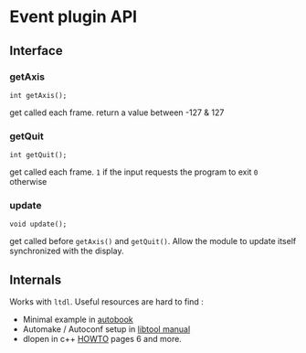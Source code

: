 # Event plugin API

## Interface

### getAxis

    int getAxis();

get called each frame. return a value between -127 & 127

### getQuit

    int getQuit();

get called each frame. `1` if the input requests the program to exit  `0` otherwise

### update

    void update();

get called before `getAxis()` and `getQuit()`. Allow the module to update itself synchronized with the display.


## Internals

Works with `ltdl`. Useful resources are hard to find :

- Minimal example in [autobook](https://sourceware.org/autobook/autobook/autobook_98.html)
- Automake / Autoconf setup in [libtool manual](https://www.gnu.org/software/libtool/manual/html_node/Distributing-libltdl.html#Distributing-libltdl)
- dlopen in c++ [HOWTO](http://www.tldp.org/HOWTO/pdf/C++-dlopen.pdf) pages 6 and more.
